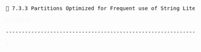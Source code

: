 <pre>
📎 7.3.3 Partitions Optimized for Frequent use of String Literals

<span style="color: rgb(245,245,245);">witness{</span>

--------------------------------------------------------------------------------

<span style="color: rgb(245,245,245);">}</span>

</pre>


